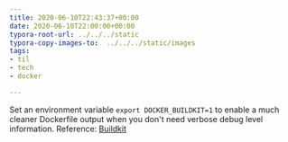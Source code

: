 ```yaml
---
title: 2020-06-10T22:43:37+00:00
date: 2020-06-10T22:00:00+00:00
typora-root-url: ../../../static
typora-copy-images-to:  ../../../static/images
tags:
- til
- tech
- docker

---
```

Set an environment variable `export DOCKER_BUILDKIT=1` to enable a much cleaner Dockerfile output when you don't need verbose debug level information.  Reference: [Buildkit](https://docs.docker.com/develop/develop-images/build_enhancements/#to-enable-buildkit-builds "Buildkit")
